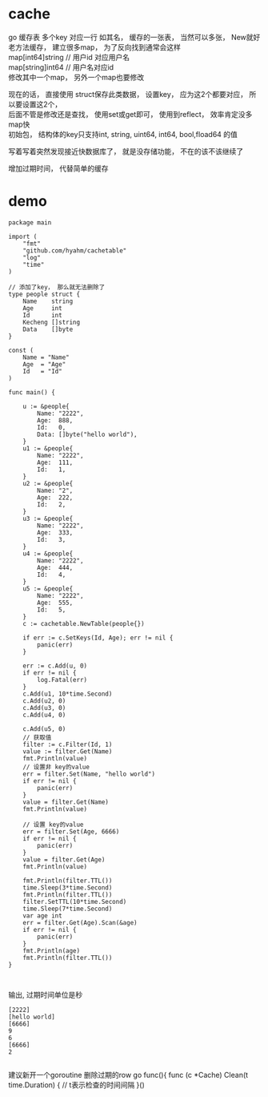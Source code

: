 # cache 
go 缓存表   多个key 对应一行
如其名， 缓存的一张表， 当然可以多张， New就好    
老方法缓存， 建立很多map， 为了反向找到通常会这样  
map[int64]string    // 用户id 对应用户名  
map[string]int64    // 用户名对应id  
修改其中一个map， 另外一个map也要修改  

现在的话， 直接使用 struct保存此类数据， 设置key， 应为这2个都要对应， 所以要设置这2个，  
后面不管是修改还是查找， 使用set或get即可， 使用到reflect， 效率肯定没多map快  
初始包， 结构体的key只支持int, string, uint64, int64, bool,fload64 的值  


写着写着突然发现接近快数据库了，  就是没存储功能， 不在的该不该继续了


增加过期时间， 代替简单的缓存
# demo 

```
package main

import (
	"fmt"
	"github.com/hyahm/cachetable"
	"log"
	"time"
)

// 添加了key， 那么就无法删除了
type people struct {
	Name    string
	Age     int
	Id      int
	Kecheng []string
	Data    []byte
}

const (
	Name = "Name"
	Age  = "Age"
	Id   = "Id"
)

func main() {
	
	u := &people{
		Name: "2222",
		Age:  888,
		Id:   0,
		Data: []byte("hello world"),
	}
	u1 := &people{
		Name: "2222",
		Age:  111,
		Id:   1,
	}
	u2 := &people{
		Name: "2",
		Age:  222,
		Id:   2,
	}
	u3 := &people{
		Name: "2222",
		Age:  333,
		Id:   3,
	}
	u4 := &people{
		Name: "2222",
		Age:  444,
		Id:   4,
	}
	u5 := &people{
		Name: "2222",
		Age:  555,
		Id:   5,
	}
	c := cachetable.NewTable(people{})

	if err := c.SetKeys(Id, Age); err != nil {
		panic(err)
	}

	err := c.Add(u, 0)
	if err != nil {
		log.Fatal(err)
	}
	c.Add(u1, 10*time.Second)
	c.Add(u2, 0)
	c.Add(u3, 0)
	c.Add(u4, 0)

	c.Add(u5, 0)
	// 获取值
	filter := c.Filter(Id, 1)
	value := filter.Get(Name)
	fmt.Println(value)
	// 设置非 key的value
	err = filter.Set(Name, "hello world")
	if err != nil {
		panic(err)
	}
	value = filter.Get(Name)
	fmt.Println(value)

	// 设置 key的value
	err = filter.Set(Age, 6666)
	if err != nil {
		panic(err)
	}
	value = filter.Get(Age)
	fmt.Println(value)

	fmt.Println(filter.TTL())
	time.Sleep(3*time.Second)
	fmt.Println(filter.TTL())
	filter.SetTTL(10*time.Second)
	time.Sleep(7*time.Second)
	var age int
	err = filter.Get(Age).Scan(&age)
	if err != nil {
	   	panic(err)
	}
	fmt.Println(age)
	fmt.Println(filter.TTL())
}



```
输出, 过期时间单位是秒
```
[2222]
[hello world]
[6666]
9
6
[6666]
2


```

建议新开一个goroutine 删除过期的row
go func(){
	func (c *Cache) Clean(t time.Duration) {   // t表示检查的时间间隔
}()
